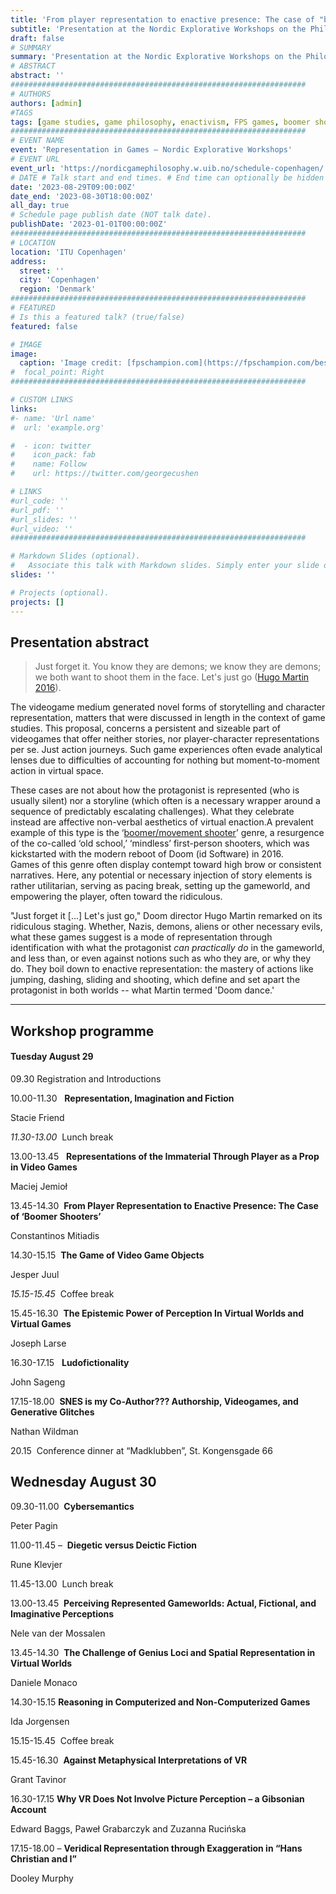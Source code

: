 ```yaml
---
title: 'From player representation to enactive presence: The case of "boomer shooters"'
subtitle: 'Presentation at the Nordic Explorative Workshops on the Philosophy of Games, ITU Copenhagen; 2023'
draft: false
# SUMMARY
summary: 'Presentation at the Nordic Explorative Workshops on the Philosophy of Games. ITU Copenhagen, September 2023'
# ABSTRACT 
abstract: ''
##################################################################
# AUTHORS 
authors: [admin]
#TAGS
tags: [game studies, game philosophy, enactivism, FPS games, boomer shooters, presentation]
##################################################################
# EVENT NAME 
event: 'Representation in Games – Nordic Explorative Workshops'
# EVENT URL 
event_url: 'https://nordicgamephilosophy.w.uib.no/schedule-copenhagen/'
# DATE # Talk start and end times. # End time can optionally be hidden by prefixing the line with `#`.
date: '2023-08-29T09:00:00Z'
date_end: '2023-08-30T18:00:00Z'
all_day: true
# Schedule page publish date (NOT talk date).
publishDate: '2023-01-01T00:00:00Z'
##################################################################
# LOCATION 
location: 'ITU Copenhagen'
address:
  street: ''
  city: 'Copenhagen'
  region: 'Denmark'
##################################################################
# FEATURED
# Is this a featured talk? (true/false)
featured: false

# IMAGE 
image:
  caption: 'Image credit: [fpschampion.com](https://fpschampion.com/best-boomer-shooters-you-need-to-play/)'
#  focal_point: Right
##################################################################

# CUSTOM LINKS 
links:
#- name: 'Url name'
#  url: 'example.org'

#  - icon: twitter
#    icon_pack: fab
#    name: Follow
#    url: https://twitter.com/georgecushen

# LINKS 
#url_code: ''
#url_pdf: ''
#url_slides: ''
#url_video: ''
##################################################################

# Markdown Slides (optional).
#   Associate this talk with Markdown slides. Simply enter your slide deck's filename without extension. Otherwise, set `slides = ""`.
slides: ''

# Projects (optional).
projects: []
---
```


## Presentation abstract 
  

> Just forget it. You know they are demons; we know they are demons; we both want to shoot them in the face. Let's just go ([Hugo Martin 2016](https://www.youtube.com/watch?v=vsoVQWnSOfM)).  

  
The videogame medium generated novel forms of storytelling and character representation, matters that were discussed in length in the context of game studies. This proposal, concerns a persistent and sizeable part of videogames that offer neither stories, nor player-character representations per se. Just action journeys. Such game experiences often evade analytical lenses due to difficulties of accounting for nothing but moment-to-moment action in virtual space.  
  
These cases are not about how the protagonist is represented (who is usually silent) nor a storyline (which often is a necessary wrapper around a sequence of predictably escalating challenges). What they celebrate instead are affective non-verbal aesthetics of virtual enaction.A prevalent example of this type is the ‘[boomer/movement shooter](https://www.youtube.com/watch?v=dXCOKpJcYZU)’ genre, a resurgence of the co-called ‘old school,’ ‘mindless’ first-person shooters, which was kickstarted with the modern reboot of Doom (id Software) in 2016.  
Games of this genre often display contempt toward high brow or consistent narratives. Here, any potential or necessary injection of story elements is rather utilitarian, serving as pacing break, setting up the gameworld, and empowering the player, often toward the ridiculous.  
  

"Just forget it [...] Let's just go," Doom director Hugo Martin remarked on its ridiculous staging. Whether, Nazis, demons, aliens or other necessary evils, what these games suggest is a mode of representation through identification with what the protagonist _can practically do_ in the gameworld, and less than, or even against notions such as who they are, or why they do. They boil down to enactive representation: the mastery of actions like jumping, dashing, sliding and shooting, which define and set apart the protagonist in both worlds -- what Martin termed 'Doom dance.'

---
## Workshop programme

#### **Tuesday August 29**

09.30 Registration and Introductions

10.00-11.30   **Representation, Imagination and Fiction**

Stacie Friend

_11.30-13.00_  Lunch break

13.00-13.45   **Representations of the Immaterial Through Player as a Prop in Video Games**

Maciej Jemioł

13.45-14.30  **From Player Representation to Enactive Presence: The Case of ‘Boomer Shooters’**

Constantinos Mitiadis

14.30-15.15  **The Game of Video Game Objects**

Jesper Juul

_15.15-15.45_  Coffee break

15.45-16.30  **The Epistemic Power of Perception In Virtual Worlds and Virtual Games**

Joseph Larse

16.30-17.15   **Ludofictionality**

John Sageng

17.15-18.00  **SNES is my Co-Author??? Authorship, Videogames, and Generative Glitches**

Nathan Wildman

20.15  Conference dinner at “Madklubben”, St. Kongensgade 66

## **Wednesday August 30**

09.30-11.00  **Cybersemantics**

Peter Pagin

11.00-11.45 –  **Diegetic versus Deictic Fiction**

Rune Klevjer

11.45-13.00  Lunch break

13.00-13.45  **Perceiving Represented Gameworlds: Actual, Fictional, and Imaginative Perceptions**

Nele van der Mossalen 

13.45-14.30  **The Challenge of Genius Loci and Spatial Representation in Virtual Worlds**

Daniele Monaco 

14.30-15.15 **Reasoning in Computerized and Non-Computerized Games**

Ida Jorgensen

15.15-15.45  Coffee break

15.45-16.30  **Against Metaphysical Interpretations of VR**

Grant Tavinor

16.30-17.15 **Why VR Does Not Involve Picture Perception – a Gibsonian Account**

Edward Baggs, Paweł Grabarczyk and Zuzanna Rucińska

17.15-18.00 – **Veridical Representation through Exaggeration in “Hans Christian and I”**

Dooley Murphy